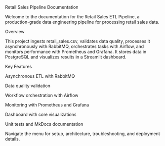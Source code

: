 Retail Sales Pipeline Documentation

Welcome to the documentation for the Retail Sales ETL Pipeline, a production-grade data engineering pipeline for processing retail sales data.

Overview

This project ingests retail_sales.csv, validates data quality, processes it asynchronously with RabbitMQ, orchestrates tasks with Airflow, and monitors performance with Prometheus and Grafana. It stores data in PostgreSQL and visualizes results in a Streamlit dashboard.

Key Features

Asynchronous ETL with RabbitMQ

Data quality validation

Workflow orchestration with Airflow

Monitoring with Prometheus and Grafana

Dashboard with core visualizations

Unit tests and MkDocs documentation

Navigate the menu for setup, architecture, troubleshooting, and deployment details.
